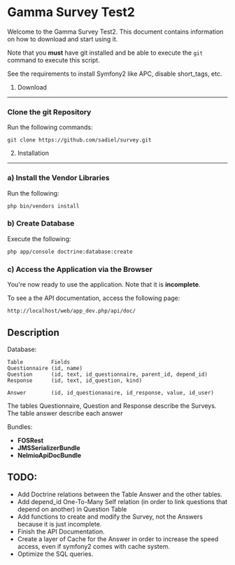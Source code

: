 Gamma Survey Test2
========================

Welcome to the Gamma Survey Test2. This document contains information on how to download and start using it.

Note that you **must** have git installed and be able to execute the `git` command to execute this script.

See the requirements to install Symfony2 like APC, disable short_tags, etc.


1) Download
--------------------------------

### Clone the git Repository

Run the following commands:

    git clone https://github.com/sadiel/survey.git

2) Installation
---------------

### a) Install the Vendor Libraries

Run the following:

    php bin/vendors install
    
### b) Create Database

Execute the following:

    php app/console doctrine:database:create
    

### c) Access the Application via the Browser

You're now ready to use the application. Note that it is **incomplete**.

To see a the API documentation, access the following page:

    http://localhost/web/app_dev.php/api/doc/


Description
-----------

Database:

    Table         Fields
    Questionnaire (id, name)
    Question      (id, text, id_questionnaire, parent_id, depend_id)
    Response      (id, text, id_question, kind)
    
    Answer        (id, id_questionanaire, id_response, value, id_user)

The tables Questionnaire, Question and Response describe the Surveys. The table answer describe each answer

Bundles:

* **FOSRest**
* **JMSSerializerBundle** 
* **NelmioApiDocBundle** 

TODO:
-----

* Add Doctrine relations between the Table Answer and the other tables.
* Add depend_id One-To-Many Self relation (in order to link questions that depend on another) in Question Table
* Add functions to create and modify the Survey, not the Answers because it is just incomplete.
* Finish the API Documentation.
* Create a layer of Cache for the Answer in order to increase the speed access, even if symfony2 comes with cache system.
* Optimize the SQL queries. 


